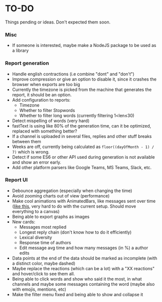 # TO-DO

Things pending or ideas. Don't expected them soon.

### Misc

* If someone is interested, maybe make a NodeJS package to be used as a library

### Report generation

* Handle english contractions (i.e combine "dont" and "don't")
* Improve compression or give an option to disable it, since it crashes the browser when exports are too big
* Currently the timezone is picked from the machine that generates the report, it should be an option.
* Add configuration to reports:
   - Timezone
   - Whether to filter Stopwords
   - Whether to filter long words (currently filtering 1&lt;len&le;30)
* Detect mispelling of words (very hard)
* fastText is using like 80% of the generation time, can it be optimized, replaced with something better?
* If a channel is uploaded in several files, replies and other stuff breaks between them
* Weeks are off, currently being calculated as `floor((dayOfMonth - 1) / 7)` which is wrong.
* Detect if some ES6 or other API used during generation is not available and show an error early.
* Add other platform parsers like Google Teams, MS Teams, Slack, etc.

### Report UI

* Debounce aggregation (especially when changing the time)
* Avoid zooming charts out of view (performance)
* Make cool animations with AnimatedBars, like messages sent over time ([like this](https://www.reddit.com/r/dataisbeautiful/comments/cxuah9/usage_share_of_internet_browsers_1996_2019_oc/), very hard to do with the current setup. Should move everything to a canvas)
* Being able to export graphs as images
* New cards:
  * Messages most replied
  * Longest reply chain (don't know how to do it efficiently)
  * Lexical diversity
  * Response time of authors
  * Edit message avg time and how many messages (in %) a author edits
* Data points at the end of the data should be marked as incomplete (with a distinct color, maybe dashed)
* Maybe replace the reactions (which can be a lot) with a "XX reactions" and hover/click to see them all.
* Being able to click words and show who said it the most, in what channels and maybe some messages containing the word (maybe also with emojis, mentions, etc)
* Make the filter menu fixed and being able to show and collapse it

